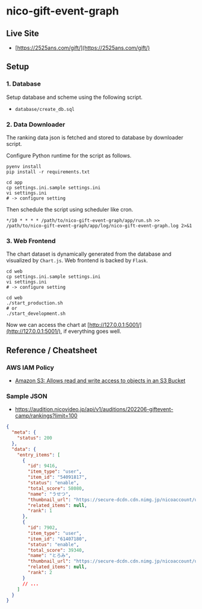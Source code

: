 # nico-gift-event-graph

## Live Site

* [https://2525ans.com/gift/](https://2525ans.com/gift/)

## Setup

### 1. Database

Setup database and scheme using the following script.

* `database/create_db.sql`

### 2. Data Downloader

The ranking data json is fetched and stored to database by downloader script.

Configure Python runtime for the script as follows.

```shell
pyenv install
pip install -r requirements.txt

cd app
cp settings.ini.sample settings.ini
vi settings.ini
# -> configure setting
```

Then schedule the script using scheduler like cron.

```
*/10 * * * * /path/to/nico-gift-event-graph/app/run.sh >> /path/to/nico-gift-event-graph/app/log/nico-gift-event-graph.log 2>&1
```

### 3. Web Frontend

The chart dataset is dynamically generated from the database and visualized by `Chart.js`.
Web frontend is backed by `Flask`.

```shell
cd web
cp settings.ini.sample settings.ini
vi settings.ini
# -> configure setting
```

```shell
cd web
./start_production.sh
# or
./start_development.sh
```

Now we can access the chart at [http://127.0.0.1:5001/](http://127.0.0.1:5001/), if everything goes well.

## Reference / Cheatsheet

### AWS IAM Policy

* [Amazon S3: Allows read and write access to objects in an S3 Bucket](https://docs.aws.amazon.com/IAM/latest/UserGuide/reference_policies_examples_s3_rw-bucket.html)

### Sample JSON

* https://audition.nicovideo.jp/api/v1/auditions/202206-giftevent-camp/rankings?limit=100

```json
{
  "meta": {
    "status": 200
  },
  "data": {
    "entry_items": [
      {
        "id": 9416,
        "item_type": "user",
        "item_id": "54091817",
        "status": "enable",
        "total_score": 58080,
        "name": "うせつ",
        "thumbnail_url": "https://secure-dcdn.cdn.nimg.jp/nicoaccount/usericon/5409/54091817.jpg?1653667157",
        "related_items": null,
        "rank": 1
      },
      {
        "id": 7902,
        "item_type": "user",
        "item_id": "61407180",
        "status": "enable",
        "total_score": 39340,
        "name": "とろみ",
        "thumbnail_url": "https://secure-dcdn.cdn.nimg.jp/nicoaccount/usericon/6140/61407180.jpg?1516790391",
        "related_items": null,
        "rank": 2
      }
      // ...
    ]
  }
}
```